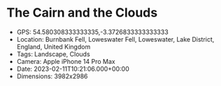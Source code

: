 # The Cairn and the Clouds

- GPS: 54.580308333333335,-3.3726833333333333
- Location: Burnbank Fell, Loweswater Fell, Loweswater, Lake District, England, United Kingdom
- Tags: Landscape, Clouds
- Camera: Apple iPhone 14 Pro Max
- Date: 2023-02-11T10:21:06.000+00:00
- Dimensions: 3982x2986
